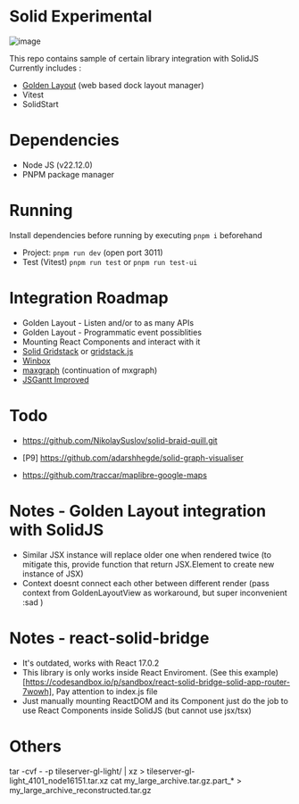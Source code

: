 # Solid Experimental

![image](https://github.com/user-attachments/assets/b11ad314-cbf2-474f-adee-a2266975cd4e)

This repo contains sample of certain library integration with SolidJS
Currently includes :
- [Golden Layout](https://github.com/golden-layout/golden-layout) (web based dock layout manager)
- Vitest
- SolidStart

# Dependencies

- Node JS (v22.12.0)
- PNPM package manager

# Running
Install dependencies before running by executing `pnpm i` beforehand
- Project: `pnpm run dev` (open port 3011)
- Test (Vitest) `pnpm run test` or `pnpm run test-ui`

# Integration Roadmap
- Golden Layout - Listen and/or to as many APIs
- Golden Layout - Programmatic event possiblities
- Mounting React Components and interact with it
- [Solid Gridstack](https://github.com/FelixWieland/solid-gridstack) or [gridstack.js](https://github.com/gridstack/gridstack.js)
- [Winbox](https://github.com/nextapps-de/winbox)
- [maxgraph](https://maxgraph.github.io/) (continuation of mxgraph)
- [JSGantt Improved](https://github.com/jsGanttImproved/jsgantt-improved/)

# Todo

- https://github.com/NikolaySuslov/solid-braid-quill.git

- [P9] https://github.com/adarshhegde/solid-graph-visualiser

- https://github.com/traccar/maplibre-google-maps


# Notes - Golden Layout integration with SolidJS
- Similar JSX instance will replace older one when rendered twice (to mitigate this, provide function that return JSX.Element to create new instance of JSX)
- Context doesnt connect each other between different render (pass context from GoldenLayoutView as workaround, but super inconvenient :sad )

# Notes - react-solid-bridge
- It's outdated, works with React 17.0.2
- This library is only works inside React Enviroment. (See this example)[https://codesandbox.io/p/sandbox/react-solid-bridge-solid-app-router-7wowh], Pay attention to index.js file
- Just manually mounting ReactDOM and its Component just do the job to use React Components inside SolidJS (but cannot use jsx/tsx)

# Others
 tar -cvf - -p tileserver-gl-light/ | xz > tileserver-gl-light_4101_node16151.tar.xz
 cat my_large_archive.tar.gz.part_* > my_large_archive_reconstructed.tar.gz